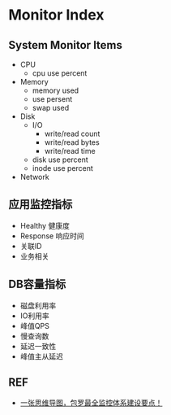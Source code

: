 # Monitor Index

## System Monitor Items

- CPU
  - cpu use percent
- Memory
  - memory used
  - use persent
  - swap used
- Disk
  - I/O
    - write/read count
    - write/read bytes
    - write/read time
  - disk use percent
  - inode use percent
- Network

## 应用监控指标

- Healthy 健康度
- Response 响应时间
- 关联ID
- 业务相关

## DB容量指标

- 磁盘利用率
- IO利用率
- 峰值QPS
- 慢查询数
- 延迟一致性
- 峰值主从延迟

## REF

- [一张思维导图，包罗最全监控体系建设要点！](https://mp.weixin.qq.com/s/1Qq-Sx18ND3aOMPsw3MbtA)
